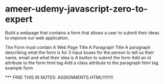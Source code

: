 # ameer-udemy-javascript-zero-to-expert

Build a webpage that contains a form that allows a user to submit their ideas to improve our web application.

The Form must contain
A Web Page Title
A Paragraph Title
A paragraph describing what the form is for
3 input boxes for the person to tell us their name, email and what their idea is
A button to submit the form
Add an id attribute to the form html tag
Add a class attribute to the paragraph html tag
example form

*** FIND THIS IN NOTES: ASSIGNMENTS.HTML!!!!!!!!!
